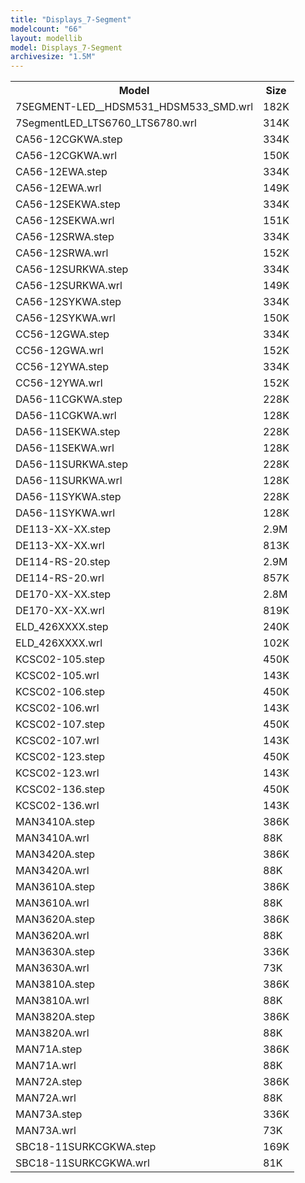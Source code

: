 ```yaml
---
title: "Displays_7-Segment"
modelcount: "66"
layout: modellib
model: Displays_7-Segment
archivesize: "1.5M"
---
```


<table><tr>
<th>Model</th>
<th>Size</th>
</tr>
<tr><td>7SEGMENT-LED__HDSM531_HDSM533_SMD.wrl</td><td>182K</td></tr>
<tr><td>7SegmentLED_LTS6760_LTS6780.wrl</td><td>314K</td></tr>
<tr><td>CA56-12CGKWA.step</td><td>334K</td></tr>
<tr><td>CA56-12CGKWA.wrl</td><td>150K</td></tr>
<tr><td>CA56-12EWA.step</td><td>334K</td></tr>
<tr><td>CA56-12EWA.wrl</td><td>149K</td></tr>
<tr><td>CA56-12SEKWA.step</td><td>334K</td></tr>
<tr><td>CA56-12SEKWA.wrl</td><td>151K</td></tr>
<tr><td>CA56-12SRWA.step</td><td>334K</td></tr>
<tr><td>CA56-12SRWA.wrl</td><td>152K</td></tr>
<tr><td>CA56-12SURKWA.step</td><td>334K</td></tr>
<tr><td>CA56-12SURKWA.wrl</td><td>149K</td></tr>
<tr><td>CA56-12SYKWA.step</td><td>334K</td></tr>
<tr><td>CA56-12SYKWA.wrl</td><td>150K</td></tr>
<tr><td>CC56-12GWA.step</td><td>334K</td></tr>
<tr><td>CC56-12GWA.wrl</td><td>152K</td></tr>
<tr><td>CC56-12YWA.step</td><td>334K</td></tr>
<tr><td>CC56-12YWA.wrl</td><td>152K</td></tr>
<tr><td>DA56-11CGKWA.step</td><td>228K</td></tr>
<tr><td>DA56-11CGKWA.wrl</td><td>128K</td></tr>
<tr><td>DA56-11SEKWA.step</td><td>228K</td></tr>
<tr><td>DA56-11SEKWA.wrl</td><td>128K</td></tr>
<tr><td>DA56-11SURKWA.step</td><td>228K</td></tr>
<tr><td>DA56-11SURKWA.wrl</td><td>128K</td></tr>
<tr><td>DA56-11SYKWA.step</td><td>228K</td></tr>
<tr><td>DA56-11SYKWA.wrl</td><td>128K</td></tr>
<tr><td>DE113-XX-XX.step</td><td>2.9M</td></tr>
<tr><td>DE113-XX-XX.wrl</td><td>813K</td></tr>
<tr><td>DE114-RS-20.step</td><td>2.9M</td></tr>
<tr><td>DE114-RS-20.wrl</td><td>857K</td></tr>
<tr><td>DE170-XX-XX.step</td><td>2.8M</td></tr>
<tr><td>DE170-XX-XX.wrl</td><td>819K</td></tr>
<tr><td>ELD_426XXXX.step</td><td>240K</td></tr>
<tr><td>ELD_426XXXX.wrl</td><td>102K</td></tr>
<tr><td>KCSC02-105.step</td><td>450K</td></tr>
<tr><td>KCSC02-105.wrl</td><td>143K</td></tr>
<tr><td>KCSC02-106.step</td><td>450K</td></tr>
<tr><td>KCSC02-106.wrl</td><td>143K</td></tr>
<tr><td>KCSC02-107.step</td><td>450K</td></tr>
<tr><td>KCSC02-107.wrl</td><td>143K</td></tr>
<tr><td>KCSC02-123.step</td><td>450K</td></tr>
<tr><td>KCSC02-123.wrl</td><td>143K</td></tr>
<tr><td>KCSC02-136.step</td><td>450K</td></tr>
<tr><td>KCSC02-136.wrl</td><td>143K</td></tr>
<tr><td>MAN3410A.step</td><td>386K</td></tr>
<tr><td>MAN3410A.wrl</td><td>88K</td></tr>
<tr><td>MAN3420A.step</td><td>386K</td></tr>
<tr><td>MAN3420A.wrl</td><td>88K</td></tr>
<tr><td>MAN3610A.step</td><td>386K</td></tr>
<tr><td>MAN3610A.wrl</td><td>88K</td></tr>
<tr><td>MAN3620A.step</td><td>386K</td></tr>
<tr><td>MAN3620A.wrl</td><td>88K</td></tr>
<tr><td>MAN3630A.step</td><td>336K</td></tr>
<tr><td>MAN3630A.wrl</td><td>73K</td></tr>
<tr><td>MAN3810A.step</td><td>386K</td></tr>
<tr><td>MAN3810A.wrl</td><td>88K</td></tr>
<tr><td>MAN3820A.step</td><td>386K</td></tr>
<tr><td>MAN3820A.wrl</td><td>88K</td></tr>
<tr><td>MAN71A.step</td><td>386K</td></tr>
<tr><td>MAN71A.wrl</td><td>88K</td></tr>
<tr><td>MAN72A.step</td><td>386K</td></tr>
<tr><td>MAN72A.wrl</td><td>88K</td></tr>
<tr><td>MAN73A.step</td><td>336K</td></tr>
<tr><td>MAN73A.wrl</td><td>73K</td></tr>
<tr><td>SBC18-11SURKCGKWA.step</td><td>169K</td></tr>
<tr><td>SBC18-11SURKCGKWA.wrl</td><td>81K</td></tr>
